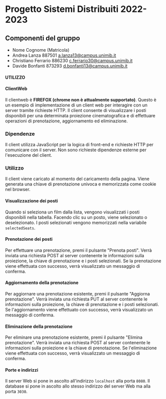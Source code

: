 # Progetto Sistemi Distribuiti 2022-2023



## Componenti del gruppo

* Nome Cognome (Matricola) <email>
* Andrea Lanza	887501 a.lanza13@campus.unimib.it
* Christiano Ferrario  886230 c.ferrario30@campus.unimib.it
* Davide Bonfanti  873293 d.bonfanti13@campus.unimib.it

#### UTILIZZO

#### ClientWeb
Il clientweb è **FIREFOX (chrome non è attualmente supportato)**.
Questo è un esempio di implementazione di un client web per interagire con un server tramite richieste HTTP. Il client consente di visualizzare i posti disponibili per una determinata proiezione cinematografica e di effettuare operazioni di prenotazione, aggiornamento ed eliminazione.

### Dipendenze
Il client utilizza JavaScript per la logica di front-end e richieste HTTP per comunicare con il server. Non sono richieste dipendenze esterne per l'esecuzione del client.

### Utilizzo
Il client viene caricato al momento del caricamento della pagina. Viene generata una chiave di prenotazione univoca e memorizzata come cookie nel browser.

#### Visualizzazione dei posti
Quando si seleziona un film dalla lista, vengono visualizzati i posti disponibili nella tabella. Facendo clic su un posto, viene selezionato o deselezionato. I posti selezionati vengono memorizzati nella variabile `selectedSeats`.

#### Prenotazione dei posti
Per effettuare una prenotazione, premi il pulsante "Prenota posti". Verrà inviata una richiesta POST al server contenente le informazioni sulla proiezione, la chiave di prenotazione e i posti selezionati. Se la prenotazione viene effettuata con successo, verrà visualizzato un messaggio di conferma.

#### Aggiornamento della prenotazione
Per aggiornare una prenotazione esistente, premi il pulsante "Aggiorna prenotazione". Verrà inviata una richiesta PUT al server contenente le informazioni sulla proiezione, la chiave di prenotazione e i posti selezionati. Se l'aggiornamento viene effettuato con successo, verrà visualizzato un messaggio di conferma.

#### Eliminazione della prenotazione
Per eliminare una prenotazione esistente, premi il pulsante "Elimina prenotazione". Verrà inviata una richiesta POST al server contenente le informazioni sulla proiezione e la chiave di prenotazione. Se l'eliminazione viene effettuata con successo, verrà visualizzato un messaggio di conferma.

#### Porte e indirizzi

Il server Web si pone in ascolto all'indirizzo `localhost` alla porta `8080`. Il database si pone in ascolto allo stesso indirizzo del server Web ma alla porta `3030`.

